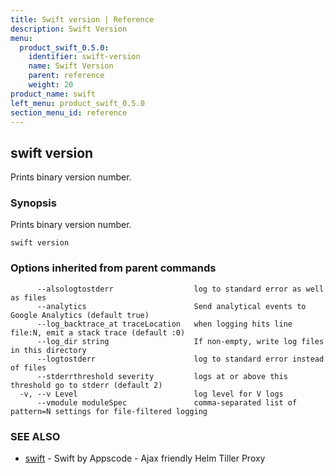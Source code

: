```yaml
---
title: Swift version | Reference
description: Swift Version
menu:
  product_swift_0.5.0:
    identifier: swift-version
    name: Swift Version
    parent: reference
    weight: 20
product_name: swift
left_menu: product_swift_0.5.0
section_menu_id: reference
---
```

## swift version

Prints binary version number.

### Synopsis


Prints binary version number.

```
swift version
```

### Options inherited from parent commands

```
      --alsologtostderr                  log to standard error as well as files
      --analytics                        Send analytical events to Google Analytics (default true)
      --log_backtrace_at traceLocation   when logging hits line file:N, emit a stack trace (default :0)
      --log_dir string                   If non-empty, write log files in this directory
      --logtostderr                      log to standard error instead of files
      --stderrthreshold severity         logs at or above this threshold go to stderr (default 2)
  -v, --v Level                          log level for V logs
      --vmodule moduleSpec               comma-separated list of pattern=N settings for file-filtered logging
```

### SEE ALSO
* [swift](swift.md)	 - Swift by Appscode - Ajax friendly Helm Tiller Proxy

